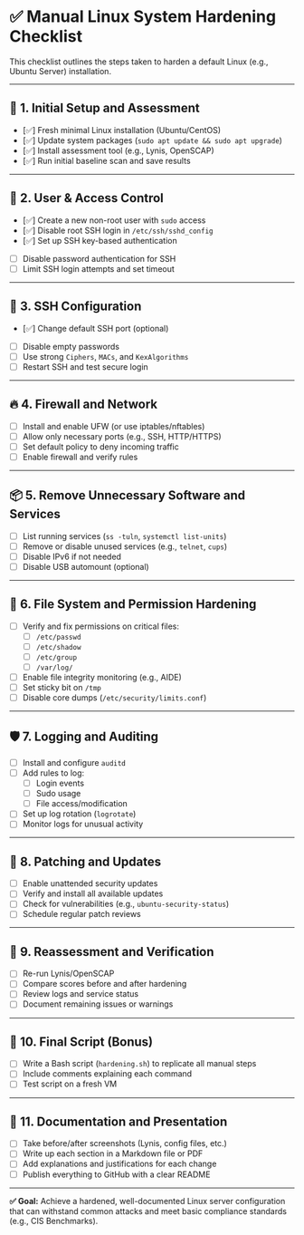 # ✅ Manual Linux System Hardening Checklist

This checklist outlines the steps taken to harden a default Linux (e.g., Ubuntu Server) installation.

---

## 🔧 1. Initial Setup and Assessment
- [✅] Fresh minimal Linux installation (Ubuntu/CentOS)
- [✅] Update system packages (`sudo apt update && sudo apt upgrade`)
- [✅] Install assessment tool (e.g., Lynis, OpenSCAP)
- [✅] Run initial baseline scan and save results

---

## 👤 2. User & Access Control
- [✅] Create a new non-root user with `sudo` access
- [✅] Disable root SSH login in `/etc/ssh/sshd_config`
- [✅] Set up SSH key-based authentication
- [ ] Disable password authentication for SSH
- [ ] Limit SSH login attempts and set timeout

---

## 🔐 3. SSH Configuration
- [✅] Change default SSH port (optional)
- [ ] Disable empty passwords
- [ ] Use strong `Ciphers`, `MACs`, and `KexAlgorithms`
- [ ] Restart SSH and test secure login

---

## 🔥 4. Firewall and Network
- [ ] Install and enable UFW (or use iptables/nftables)
- [ ] Allow only necessary ports (e.g., SSH, HTTP/HTTPS)
- [ ] Set default policy to deny incoming traffic
- [ ] Enable firewall and verify rules

---

## 📦 5. Remove Unnecessary Software and Services
- [ ] List running services (`ss -tuln`, `systemctl list-units`)
- [ ] Remove or disable unused services (e.g., `telnet`, `cups`)
- [ ] Disable IPv6 if not needed
- [ ] Disable USB automount (optional)

---

## 📁 6. File System and Permission Hardening
- [ ] Verify and fix permissions on critical files:
  - [ ] `/etc/passwd`
  - [ ] `/etc/shadow`
  - [ ] `/etc/group`
  - [ ] `/var/log/`
- [ ] Enable file integrity monitoring (e.g., AIDE)
- [ ] Set sticky bit on `/tmp`
- [ ] Disable core dumps (`/etc/security/limits.conf`)

---

## 🛡️ 7. Logging and Auditing
- [ ] Install and configure `auditd`
- [ ] Add rules to log:
  - [ ] Login events
  - [ ] Sudo usage
  - [ ] File access/modification
- [ ] Set up log rotation (`logrotate`)
- [ ] Monitor logs for unusual activity

---

## 🔄 8. Patching and Updates
- [ ] Enable unattended security updates
- [ ] Verify and install all available updates
- [ ] Check for vulnerabilities (e.g., `ubuntu-security-status`)
- [ ] Schedule regular patch reviews

---

## 🧪 9. Reassessment and Verification
- [ ] Re-run Lynis/OpenSCAP
- [ ] Compare scores before and after hardening
- [ ] Review logs and service status
- [ ] Document remaining issues or warnings

---

## 🧰 10. Final Script (Bonus)
- [ ] Write a Bash script (`hardening.sh`) to replicate all manual steps
- [ ] Include comments explaining each command
- [ ] Test script on a fresh VM

---

## 📸 11. Documentation and Presentation
- [ ] Take before/after screenshots (Lynis, config files, etc.)
- [ ] Write up each section in a Markdown file or PDF
- [ ] Add explanations and justifications for each change
- [ ] Publish everything to GitHub with a clear README

---

**✅ Goal:** Achieve a hardened, well-documented Linux server configuration that can withstand common attacks and meet basic compliance standards (e.g., CIS Benchmarks).

